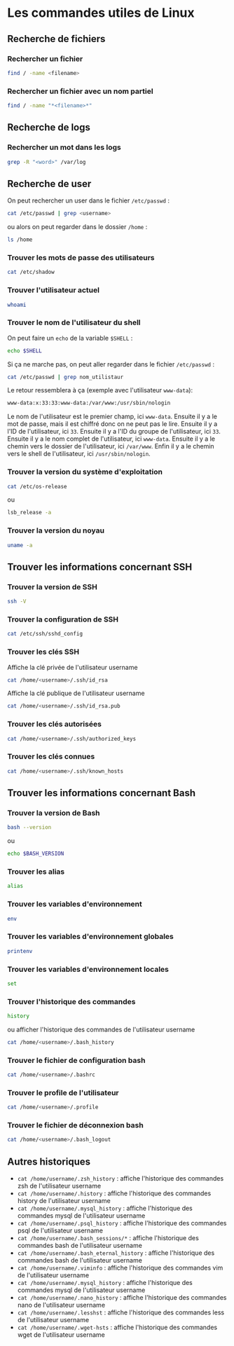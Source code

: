 # Les commandes utiles de Linux

## Recherche de fichiers

### Rechercher un fichier

```bash
find / -name <filename>
```

### Rechercher un fichier avec un nom partiel

```bash
find / -name "*<filename>*"
```

## Recherche de logs

### Rechercher un mot dans les logs

```bash
grep -R "<word>" /var/log
```

## Recherche de user

On peut rechercher un user dans le fichier `/etc/passwd` :

```bash
cat /etc/passwd | grep <username>
```

ou alors on peut regarder dans le dossier `/home` :

```bash
ls /home
```


### Trouver les mots de passe des utilisateurs

```bash
cat /etc/shadow
```

### Trouver l'utilisateur actuel

```bash
whoami
```

### Trouver le nom de l'utilisateur du shell

On peut faire un `echo` de la variable `$SHELL` :

```bash
echo $SHELL
```

Si ça ne marche pas, on peut aller regarder dans le fichier `/etc/passwd` :

```bash
cat /etc/passwd | grep nom_utilistaur
``` 

Le retour ressemblera à ça (exemple avec l'utilisateur `www-data`):

```bash
www-data:x:33:33:www-data:/var/www:/usr/sbin/nologin
```

Le nom de l'utilisateur est le premier champ, ici `www-data`. Ensuite il y a le mot de passe, mais il est chiffré donc on ne peut pas le lire. Ensuite il y a l'ID de l'utilisateur, ici `33`. Ensuite il y a l'ID du groupe de l'utilisateur, ici `33`. Ensuite il y a le nom complet de l'utilisateur, ici `www-data`. Ensuite il y a le chemin vers le dossier de l'utilisateur, ici `/var/www`. Enfin il y a le chemin vers le shell de l'utilisateur, ici `/usr/sbin/nologin`.

### Trouver la version du système d'exploitation

```bash
cat /etc/os-release
```
ou 
```bash
lsb_release -a
```
### Trouver la version du noyau

```bash
uname -a
```

## Trouver les informations concernant SSH

### Trouver la version de SSH

```bash
ssh -V
```

### Trouver la configuration de SSH

```bash
cat /etc/ssh/sshd_config
```

### Trouver les clés SSH

Affiche la clé privée de l'utilisateur username

```bash
cat /home/<username>/.ssh/id_rsa
```

Affiche la clé publique de l'utilisateur username

```bash
cat /home/<username>/.ssh/id_rsa.pub
```

### Trouver les clés autorisées

```bash
cat /home/<username>/.ssh/authorized_keys
```

### Trouver les clés connues

```bash
cat /home/<username>/.ssh/known_hosts
```

## Trouver les informations concernant Bash

### Trouver la version de Bash

```bash
bash --version
```

ou 

```bash
echo $BASH_VERSION
```


### Trouver les alias

```bash
alias
```

### Trouver les variables d'environnement

```bash
env
```

### Trouver les variables d'environnement globales

```bash 
printenv
```
### Trouver les variables d'environnement locales

```bash
set
```

### Trouver l'historique des commandes

```bash
history
```

ou afficher l'historique des commandes de l'utilisateur username

```bash
cat /home/<username>/.bash_history
```

### Trouver le fichier de configuration bash

```bash
cat /home/<username>/.bashrc
```

### Trouver le profile de l'utilisateur

```bash
cat /home/<username>/.profile
```

### Trouver le fichier de déconnexion bash

```bash
cat /home/<username>/.bash_logout
```

## Autres historiques

* `cat /home/username/.zsh_history` : affiche l'historique des commandes zsh de l'utilisateur username
* `cat /home/username/.history` : affiche l'historique des commandes history de l'utilisateur username
* `cat /home/username/.mysql_history` : affiche l'historique des commandes mysql de l'utilisateur username
* `cat /home/username/.psql_history` : affiche l'historique des commandes psql de l'utilisateur username
* `cat /home/username/.bash_sessions/*` : affiche l'historique des commandes bash de l'utilisateur username
* `cat /home/username/.bash_eternal_history` : affiche l'historique des commandes bash de l'utilisateur username
* `cat /home/username/.viminfo` : affiche l'historique des commandes vim de l'utilisateur username
* `cat /home/username/.mysql_history` : affiche l'historique des commandes mysql de l'utilisateur username
* `cat /home/username/.nano_history` : affiche l'historique des commandes nano de l'utilisateur username
* `cat /home/username/.lesshst` : affiche l'historique des commandes less de l'utilisateur username
* `cat /home/username/.wget-hsts` : affiche l'historique des commandes wget de l'utilisateur username
  